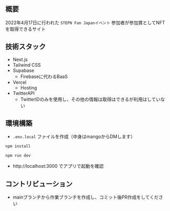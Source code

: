 ## 概要
2022年4月17日に行われた `STEPN Fan Japanイベント` 参加者が参加賞としてNFTを取得できるサイト
## 技術スタック
- Next.js
- Tailwind CSS
- Supabase
  - Firebaseに代わるBaaS
- Vercel
  - Hosting
- TwitterAPI
  - TwitterIDのみを使用し、その他の情報は取得はできるが利用はしていない


## 環境構築

- `.env.local` ファイルを作成（中身はmangoからDMします）

```bash
npm install

npm run dev
```

- http://localhost:3000 でアプリで起動を確認

## コントリビューション
- mainブランチから作業ブランチを作成し、コミット後PR作成をしてください